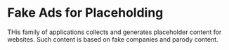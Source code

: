 # Fake Ads for Placeholding

THis family of applications collects and generates placeholder content for websites. 
Such content is based on fake companies and parody content.

